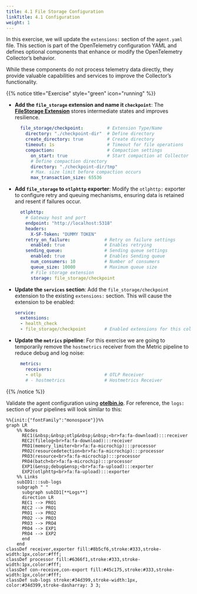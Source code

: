 ```yaml
---
title: 4.1 File Storage Configuration
linkTitle: 4.1 Configuration
weight: 1
---
```


In this exercise, we will update the `extensions:` section of the `agent.yaml` file. This section is part of the OpenTelemetry configuration YAML and defines optional components that enhance or modify the OpenTelemetry Collector’s behavior.

While these components do not process telemetry data directly, they provide valuable capabilities and services to improve the Collector’s functionality.

{{% notice title="Exercise" style="green" icon="running" %}}

- **Add the `file_storage` extension and name it `checkpoint`**: The [**FileStorage Extension**](https://github.com/open-telemetry/opentelemetry-collector-contrib/blob/19bc7d6ee854c0c1b5c97d8d348e5b9d1199e8aa/extension/storage/filestorage/README.md) stores intermediate states and improves resilience.

    ```yaml
      file_storage/checkpoint:         # Extension Type/Name
        directory: "./checkpoint-dir"  # Define directory
        create_directory: true         # Create directory
        timeout: 1s                    # Timeout for file operations
        compaction:                    # Compaction settings
          on_start: true               # Start compaction at Collector startup
          # Define compaction directory
          directory: "./checkpoint-dir/tmp"
          # Max. size limit before compaction occurs
          max_transaction_size: 65536
    ```

- **Add `file_storage` to `otlphttp` exporter**: Modify the `otlphttp:` exporter to configure retry and queuing mechanisms, ensuring data is retained and resent if failures occur.

    ```yaml
      otlphttp:
        # Gateway host and port
        endpoint: "http://localhost:5318"
        headers:
          X-SF-Token: "DUMMY TOKEN"
        retry_on_failure:             # Retry on failure settings
          enabled: true               # Enables retrying
        sending_queue:                # Sending queue settings
          enabled: true               # Enables Sending queue
          num_consumers: 10           # Number of consumers
          queue_size: 10000           # Maximum queue size
          # File storage extension
          storage: file_storage/checkpoint
    ```

- **Update the `services` section**: Add the `file_storage/checkpoint` extension to the existing `extensions:` section. This will cause the extension to be enabled:

    ```yaml
    service:
      extensions:
      - health_check
      - file_storage/checkpoint       # Enabled extensions for this collector
    ```

- **Update the `metrics` pipeline**: For this exercise we are going to temporarily remove the `hostmetrics` receiver from the Metric pipeline to reduce debug and log noise:

    ```yaml
      metrics:
        receivers: 
        - otlp                        # OTLP Receiver
        # - hostmetrics               # Hostmetrics Receiver
    ```

{{% /notice %}}

Validate the agent configuration using **[otelbin.io](https://www.otelbin.io/)**. For reference, the `logs:` section of your pipelines will look similar to this:

```mermaid
%%{init:{"fontFamily":"monospace"}}%%
graph LR
    %% Nodes
      REC1(&nbsp;&nbsp;otlp&nbsp;&nbsp;<br>fa:fa-download):::receiver
      REC2(filelog<br>fa:fa-download):::receiver
      PRO1(memory_limiter<br>fa:fa-microchip):::processor
      PRO2(resourcedetection<br>fa:fa-microchip):::processor
      PRO3(resource<br>fa:fa-microchip):::processor
      PRO4(batch<br>fa:fa-microchip):::processor
      EXP1(&ensp;debug&ensp;<br>fa:fa-upload):::exporter
      EXP2(otlphttp<br>fa:fa-upload):::exporter
    %% Links
    subID1:::sub-logs
    subgraph " "
      subgraph subID1[**Logs**]
      direction LR
      REC1 --> PRO1
      REC2 --> PRO1
      PRO1 --> PRO2
      PRO2 --> PRO3
      PRO3 --> PRO4
      PRO4 --> EXP1
      PRO4 --> EXP2
      end
    end
classDef receiver,exporter fill:#8b5cf6,stroke:#333,stroke-width:1px,color:#fff;
classDef processor fill:#6366f1,stroke:#333,stroke-width:1px,color:#fff;
classDef con-receive,con-export fill:#45c175,stroke:#333,stroke-width:1px,color:#fff;
classDef sub-logs stroke:#34d399,stroke-width:1px, color:#34d399,stroke-dasharray: 3 3;
```
